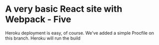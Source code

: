 # A very basic React site with Webpack - Five

Heroku deployment is easy, of course. We've added a simple Procfile on this branch. Heroku will run
the build
